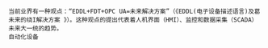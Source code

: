 	当前业界有一种观点：“EDDL+FDT+OPC UA=未来解决方案”（《EDDL(电子设备描述语言)及葛未来的绕I解决方案 》）。这种观点的提出代表着人机界面（HMI）、监控和数据采集（SCADA）未来大一统的趋势。
	自动化设备
<!--stackedit_data:
eyJoaXN0b3J5IjpbMTE1NjEzMzQyOSwtOTU1OTgxNTM2LC0xMj
E1MjA5ODM2XX0=
-->